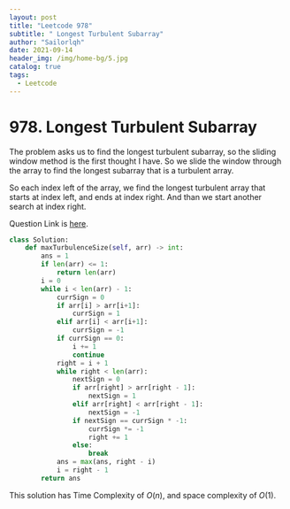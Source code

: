 ```yaml
---
layout: post
title: "Leetcode 978"
subtitle: " Longest Turbulent Subarray"
author: "Sailorlqh"
date: 2021-09-14
header_img: /img/home-bg/5.jpg
catalog: true
tags:
  - Leetcode
---
```


# 978. Longest Turbulent Subarray
The problem asks us to find the longest turbulent subarray, so the sliding window method is the first thought I have. So we slide the window through the array to find the longest subarray that is a turbulent array.

So each index left of the array, we find the longest turbulent array that starts at index left, and ends at index right. And than we start another search at index right.

Question Link is [here](https://leetcode.com/problems/longest-turbulent-subarray/).

```python
class Solution:
    def maxTurbulenceSize(self, arr) -> int:
        ans = 1
        if len(arr) <= 1:
            return len(arr)
        i = 0
        while i < len(arr) - 1:
            currSign = 0
            if arr[i] > arr[i+1]:
                currSign = 1
            elif arr[i] < arr[i+1]:
                currSign = -1
            if currSign == 0:
                i += 1
                continue
            right = i + 1
            while right < len(arr):
                nextSign = 0
                if arr[right] > arr[right - 1]:
                    nextSign = 1
                elif arr[right] < arr[right - 1]:
                    nextSign = -1
                if nextSign == currSign * -1:
                    currSign *= -1
                    right += 1
                else:
                    break
            ans = max(ans, right - i)
            i = right - 1
        return ans
```
This solution has Time Complexity of $O(n)$,  and space complexity of $O(1)$.

